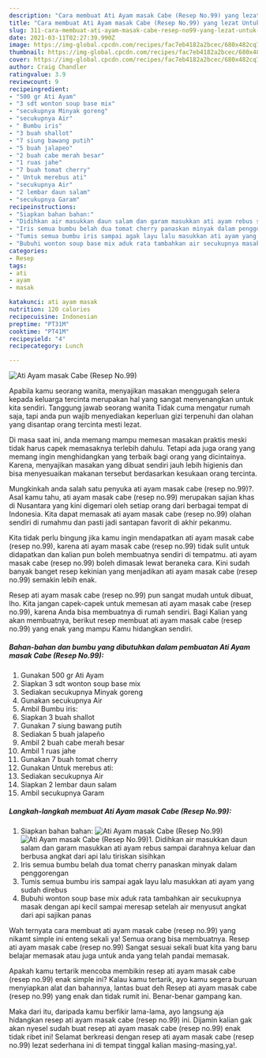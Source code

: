 ```yaml
---
description: "Cara membuat Ati Ayam masak Cabe (Resep No.99) yang lezat Untuk Jualan"
title: "Cara membuat Ati Ayam masak Cabe (Resep No.99) yang lezat Untuk Jualan"
slug: 311-cara-membuat-ati-ayam-masak-cabe-resep-no99-yang-lezat-untuk-jualan
date: 2021-03-11T02:27:39.990Z
image: https://img-global.cpcdn.com/recipes/fac7eb4182a2bcec/680x482cq70/ati-ayam-masak-cabe-resep-no99-foto-resep-utama.jpg
thumbnail: https://img-global.cpcdn.com/recipes/fac7eb4182a2bcec/680x482cq70/ati-ayam-masak-cabe-resep-no99-foto-resep-utama.jpg
cover: https://img-global.cpcdn.com/recipes/fac7eb4182a2bcec/680x482cq70/ati-ayam-masak-cabe-resep-no99-foto-resep-utama.jpg
author: Craig Chandler
ratingvalue: 3.9
reviewcount: 9
recipeingredient:
- "500 gr Ati Ayam"
- "3 sdt wonton soup base mix"
- "secukupnya Minyak goreng"
- "secukupnya Air"
- " Bumbu iris"
- "3 buah shallot"
- "7 siung bawang putih"
- "5 buah jalapeo"
- "2 buah cabe merah besar"
- "1 ruas jahe"
- "7 buah tomat cherry"
- " Untuk merebus ati"
- "secukupnya Air"
- "2 lembar daun salam"
- "secukupnya Garam"
recipeinstructions:
- "Siapkan bahan bahan:"
- "Didihkan air masukkan daun salam dan garam masukkan ati ayam rebus sampai darahnya keluar dan berbusa angkat dari api lalu tiriskan sisihkan"
- "Iris semua bumbu belah dua tomat cherry panaskan minyak dalam penggorengan"
- "Tumis semua bumbu iris sampai agak layu lalu masukkan ati ayam yang sudah direbus"
- "Bubuhi wonton soup base mix aduk rata tambahkan air secukupnya masak dengan api kecil sampai meresap setelah air menyusut angkat dari api sajikan panas"
categories:
- Resep
tags:
- ati
- ayam
- masak

katakunci: ati ayam masak 
nutrition: 120 calories
recipecuisine: Indonesian
preptime: "PT31M"
cooktime: "PT41M"
recipeyield: "4"
recipecategory: Lunch

---
```



![Ati Ayam masak Cabe (Resep No.99)](https://img-global.cpcdn.com/recipes/fac7eb4182a2bcec/680x482cq70/ati-ayam-masak-cabe-resep-no99-foto-resep-utama.jpg)

Apabila kamu seorang wanita, menyajikan masakan menggugah selera kepada keluarga tercinta merupakan hal yang sangat menyenangkan untuk kita sendiri. Tanggung jawab seorang  wanita Tidak cuma mengatur rumah saja, tapi anda pun wajib menyediakan keperluan gizi terpenuhi dan olahan yang disantap orang tercinta mesti lezat.

Di masa  saat ini, anda memang mampu memesan masakan praktis meski tidak harus capek memasaknya terlebih dahulu. Tetapi ada juga orang yang memang ingin menghidangkan yang terbaik bagi orang yang dicintainya. Karena, menyajikan masakan yang dibuat sendiri jauh lebih higienis dan bisa menyesuaikan makanan tersebut berdasarkan kesukaan orang tercinta. 



Mungkinkah anda salah satu penyuka ati ayam masak cabe (resep no.99)?. Asal kamu tahu, ati ayam masak cabe (resep no.99) merupakan sajian khas di Nusantara yang kini digemari oleh setiap orang dari berbagai tempat di Indonesia. Kita dapat memasak ati ayam masak cabe (resep no.99) olahan sendiri di rumahmu dan pasti jadi santapan favorit di akhir pekanmu.

Kita tidak perlu bingung jika kamu ingin mendapatkan ati ayam masak cabe (resep no.99), karena ati ayam masak cabe (resep no.99) tidak sulit untuk didapatkan dan kalian pun boleh membuatnya sendiri di tempatmu. ati ayam masak cabe (resep no.99) boleh dimasak lewat beraneka cara. Kini sudah banyak banget resep kekinian yang menjadikan ati ayam masak cabe (resep no.99) semakin lebih enak.

Resep ati ayam masak cabe (resep no.99) pun sangat mudah untuk dibuat, lho. Kita jangan capek-capek untuk memesan ati ayam masak cabe (resep no.99), karena Anda bisa membuatnya di rumah sendiri. Bagi Kalian yang akan membuatnya, berikut resep membuat ati ayam masak cabe (resep no.99) yang enak yang mampu Kamu hidangkan sendiri.

<!--inarticleads1-->

##### Bahan-bahan dan bumbu yang dibutuhkan dalam pembuatan Ati Ayam masak Cabe (Resep No.99):

1. Gunakan 500 gr Ati Ayam
1. Siapkan 3 sdt wonton soup base mix
1. Sediakan secukupnya Minyak goreng
1. Gunakan secukupnya Air
1. Ambil  Bumbu iris:
1. Siapkan 3 buah shallot
1. Gunakan 7 siung bawang putih
1. Sediakan 5 buah jalapeño
1. Ambil 2 buah cabe merah besar
1. Ambil 1 ruas jahe
1. Gunakan 7 buah tomat cherry
1. Gunakan  Untuk merebus ati:
1. Sediakan secukupnya Air
1. Siapkan 2 lembar daun salam
1. Ambil secukupnya Garam




<!--inarticleads2-->

##### Langkah-langkah membuat Ati Ayam masak Cabe (Resep No.99):

1. Siapkan bahan bahan:
<img src="https://img-global.cpcdn.com/steps/b5d270b9029bc0fd/160x128cq70/ati-ayam-masak-cabe-resep-no99-langkah-memasak-1-foto.jpg" alt="Ati Ayam masak Cabe (Resep No.99)"><img src="https://img-global.cpcdn.com/steps/06a26a9b30d263a3/160x128cq70/ati-ayam-masak-cabe-resep-no99-langkah-memasak-1-foto.jpg" alt="Ati Ayam masak Cabe (Resep No.99)">1. Didihkan air masukkan daun salam dan garam masukkan ati ayam rebus sampai darahnya keluar dan berbusa angkat dari api lalu tiriskan sisihkan
1. Iris semua bumbu belah dua tomat cherry panaskan minyak dalam penggorengan
1. Tumis semua bumbu iris sampai agak layu lalu masukkan ati ayam yang sudah direbus
1. Bubuhi wonton soup base mix aduk rata tambahkan air secukupnya masak dengan api kecil sampai meresap setelah air menyusut angkat dari api sajikan panas




Wah ternyata cara membuat ati ayam masak cabe (resep no.99) yang nikamt simple ini enteng sekali ya! Semua orang bisa membuatnya. Resep ati ayam masak cabe (resep no.99) Sangat sesuai sekali buat kita yang baru belajar memasak atau juga untuk anda yang telah pandai memasak.

Apakah kamu tertarik mencoba membikin resep ati ayam masak cabe (resep no.99) enak simple ini? Kalau kamu tertarik, ayo kamu segera buruan menyiapkan alat dan bahannya, lantas buat deh Resep ati ayam masak cabe (resep no.99) yang enak dan tidak rumit ini. Benar-benar gampang kan. 

Maka dari itu, daripada kamu berfikir lama-lama, ayo langsung aja hidangkan resep ati ayam masak cabe (resep no.99) ini. Dijamin kalian gak akan nyesel sudah buat resep ati ayam masak cabe (resep no.99) enak tidak ribet ini! Selamat berkreasi dengan resep ati ayam masak cabe (resep no.99) lezat sederhana ini di tempat tinggal kalian masing-masing,ya!.

